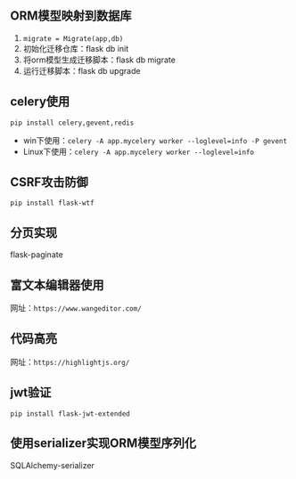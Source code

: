 ## ORM模型映射到数据库
1. `migrate = Migrate(app,db)`
2. 初始化迁移仓库：flask db init
3. 将orm模型生成迁移脚本：flask db migrate
4. 运行迁移脚本：flask db upgrade

## celery使用
`pip install celery,gevent,redis
`
- win下使用：`celery -A app.mycelery worker --loglevel=info -P gevent`
- Linux下使用：`celery -A app.mycelery worker --loglevel=info`

## CSRF攻击防御
`pip install flask-wtf`

## 分页实现
flask-paginate

## 富文本编辑器使用
网址：`https://www.wangeditor.com/`

## 代码高亮
网址：`https://highlightjs.org/`

## jwt验证
`pip install flask-jwt-extended`

## 使用serializer实现ORM模型序列化
SQLAlchemy-serializer
